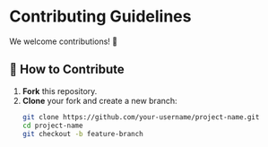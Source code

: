 # Contributing Guidelines

We welcome contributions! 🚀

## 📌 How to Contribute
1. **Fork** this repository.
2. **Clone** your fork and create a new branch:
   ```bash
   git clone https://github.com/your-username/project-name.git
   cd project-name
   git checkout -b feature-branch
